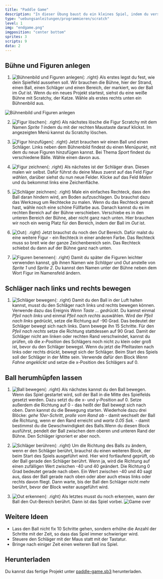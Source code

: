 ```yaml
---
title: "Paddle Game"
description: "In dieser Übung baust du ein kleines Spiel, indem du versuchst, einen Ball mit einem Schläger in der Luft zu halten."
type: "uebungsanleitungen/programmieren/scratch"
level: 1
img: "endgame.png"
imgposition: "center bottom"
sprites: 3
scripts: 9
data: 2
---
```


## Bühne und Figuren anlegen

1. ![Bühnenbild und Figuren anlegen](background.png){: .right}
Als erstes legst du fest, wie dein Spielfeld aussehen soll. Wir brauchen die Bühne, hier der Strand, einen Ball, einen Schläger und einen Bereich, der markiert, wo der Ball im *Out* ist. Wenn du ein neues Projekt startest, siehst du eine weiße Bühne mit Scratchy, der Katze. Wähle als erstes rechts unten ein Bühnenbild aus.

![Bühnenbild und Figuren anlegen](bühne-wählen.png)

2. ![Figur löschen](löschen.png){: .right}
Als nächstes lösche die Figur Scratchy mit dem Namen *Sprite 1* indem du mit der rechten Maustaste darauf klickst. Im angezeigten Menü kannst du Scratchy löschen.

3. ![Figur hinzufügen](neue-figur.png){: .right}
Jetzt brauchen wir einen Ball und einen Schläger. Links neben dem Bühnenbild findest du einen Menüpunkt, mit dem du neue Figuren hinzufügen kannst. Bei Thema *Sport* findest du verschiedene Bälle. Wähle einen davon aus.

4. ![Figur zeichnen](figur-malen.png){: .right}
Als nächstes ist der Schläger dran. Diesen malen wir selbst. Dafür führst du deine Maus zuerst auf das Feld *Figur wählen*, darüber siehst du nun neue Felder. Klicke auf das Feld *Malen* und du bekommst links eine Zeichenfläche.

5. ![Schläger zeichnen](how-to-draw.png){: .right}
Male ein einfaches Rechteck, dass den Ball daran hindern wird, am Boden aufzuschlagen. Du brauchst dazu das Werkzeug um Rechtecke zu malen. Wenn du das Rechteck gemalt hast, wähle noch eine schöne Füllfarbe aus. Danach kannst du es im rechten Bereich auf der Bühne verschieben. Verschiebe es in den unteren Bereich der Bühne, aber nicht ganz nach unten. Hier brauchen wir noch ein wenig Platz für den Bereich, indem der Ball im *Out* ist.

6. ![Out](how-it-should-look.png){: .right}
Jetzt brauchst du noch den *Out* Bereich. Dafür malst du eine weitere Figur - ein Rechteck in einer anderen Farbe. Das Rechteck muss so breit wie der ganze Zeichenbereich sein. Das Rechteck schiebst du dann auf der Bühne ganz nach unten.

7. ![Figuren benennen](name.png){: .right}
Damit du später die Figuren leichter verwenden kannst, gib ihnen Namen wie *Schläger* und *Out* anstelle von *Sprite 1* und *Sprite 2*. Du kannst den Namen unter der Bühne neben dem Wort Figur im Namensfeld ändern.

## Schläger nach links und rechts bewegen

1. ![Schläger bewegen](schläger-code-1.png){: .right}
Damit du den Ball in der Luft halten kannst, musst du den Schläger nach links und rechts bewegen können. Verwende dazu das Ereignis *Wenn Taste ... gedrückt*. Du kannst einmal *Pfeil nach links* und einmal *Pfeil nach rechts* auswählen. Wird der *Pfeil nach links* gedrückt, setze die Richtung auf -90 Grad. Das bedeutet der Schläger bewegt sich nach links. Dann bewege ihn 15 Schritte. Für den *Pfeil nach rechts* setze die Richtung stattdessen auf 90 Grad. Damit der Schläger nicht am linken oder rechten Rand verschwindet, kannst du prüfen, ob die *x-Position* des Schlägers noch nicht zu klein oder groß ist, bevor du den Schläger bewegst. Wenn du jetzt die Pfeiltasten nach links oder rechts drückt, bewegt sich der Schläger. Beim Start des Spiels soll der Schläger in der Mitte sein. Verwende dafür den Block *Wenn Fahne angeklickt* und setze die x-Position des Schlägers auf 0.

## Ball herumhüpfen lassen

1. ![Ball bewegen](ball-code-1.png){: .right}
Als nächstes kannst du den Ball bewegen. Wenn das Spiel gestartet wird, soll der Ball in die Mitte des Spielfelds gesetzt werden. Dazu setzt du die x- und y-Position auf 0. Setze außerdem die Richtung auf 0 - das heißt der Ball bewegt sich nach oben. Dann kannst du die Bewegung starten. Wiederhole dazu drei Blöcke: *gehe 10er-Schritt*, *pralle vom Rand ab* - damit wechselt der Ball die Richtung, wenn er den Rand erreicht und *warte 0.05 Sek.* - damit bestimmst du die Gewschwindigkeit des Balls.Wenn du diesen Block ausführst, pendelt der Ball zwischen dem oberen und unteren Rand der Bühne. Den Schläger ignoriert er aber noch.

2. ![Schläger berühren](ball-code-2.png){: .right}
Um die Richtung des Balls zu ändern, wenn er den Schläger berührt, brauchst du einen weiteren Block, der beim Start des Spiels ausgeführt wird. Hier wird fortlaufend geprüft, ob der Ball gerade den Schläger berührt. Wenn ja, wird die Richtung auf einen zufälligen Wert zwischen -40 und 40 geändert. Die Richtung 0 Grad bedeutet gerade nach oben. Ein Wert zwischen -40 und 40 sagt aus, dass der Ball gerade nach oben oder aber auch etwas links oder rechts davon fliegt. Dann warte, bis der Ball den Schläger nicht mehr berührt, bevor der Block weiter ausgeführt wird.

3. ![Out erkennen](ball-code-3.png){: .right}
Als letztes musst du noch erkennen, wann der Ball den Out-Bereich berührt. Dann ist das Spiel vorbei.
![Game over](game-over.png)

## Weitere Ideen

* Lass den Ball nicht fix 10 Schritte gehen, sondern erhöhe die Anzahl der Schritte mit der Zeit, so dass das Spiel immer schwieriger wird.
* Steuere den Schläger mit der Maus statt mit der Tastatur.
* Bringe nach einiger Zeit einen weiteren Ball ins Spiel.

## Herunterladen

Du kannst das fertige Projekt unter [paddle-game.sb3](paddle-game-new.sb3) herunterladen.
